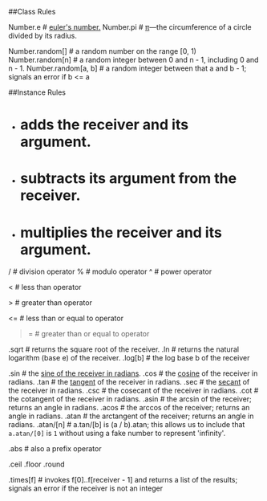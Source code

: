##Class Rules

Number.e # <a href=http://en.wikipedia.org/wiki/E_(mathematical_constant)>euler's number.</a>
Number.pi # <a href=http://en.wikipedia.org/wiki/Pi>&#x03C0;</a>&#x2014;the circumference of a circle divided by its radius.

Number.random[] # a random number on the range [0, 1)
Number.random[n] # a random integer between 0 and n - 1, including 0 and n - 1.
Number.random[a, b] # a random integer between that a and b - 1; signals an error if b <= a

##Instance Rules

+ # adds the receiver and its argument.
- # subtracts its argument from the receiver.
* # multiplies the receiver and its argument.
/ # division operator
% # modulo operator
^ # power operator

< # less than operator

&gt; # greater than operator

<= # less than or equal to operator

>= # greater than or equal to operator

.sqrt # returns the square root of the receiver.
.ln # returns the natural logarithm (base e) of the receiver.
.log[b] # the log base b of the receiver

.sin # the <a href=http://en.wikipedia.org/wiki/Sine>sine of the receiver in radians</a>.
.cos # the <a href=http://en.wikipedia.org/wiki/Trigonometric_functions#Sine.2C_cosine.2C_and_tangent>cosine</a> of the receiver in radians.
.tan # the <a href=http://en.wikipedia.org/wiki/Trigonometric_functions#Sine.2C_cosine_and_tangent>tangent</a> of the receiver in radians.
.sec # the <a href=http://en.wikipedia.org/wiki/Trigonometric_functions#Reciprocal_functions>secant</a> of the receiver in radians.
.csc # the cosecant of the receiver in radians.
.cot # the cotangent of the receiver in radians.
.asin # the arcsin of the receiver; returns an angle in radians.
.acos # the arccos of the receiver; returns an angle in radians.
.atan # the arctangent of the receiver; returns an angle in radians.
.atan/[n] # a.tan/[b] is (a / b).atan; this allows us to include that <code>a.atan/[0]</code> is <code>1</code> without using a fake number to represent 'infinity'.

.abs # also a prefix operator

.ceil
.floor
.round

.times[f] # invokes f[0]..f[receiver - 1] and returns a list of the results; signals an error if the receiver is not an integer